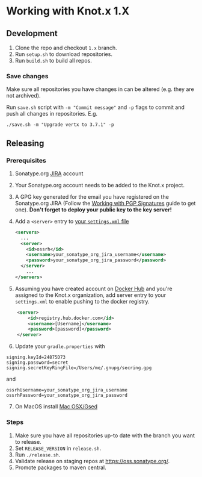 # Working with Knot.x 1.X

## Development
1. Clone the repo and checkout `1.x` branch.
2. Run `setup.sh` to download repositories.
3. Run `build.sh` to build all repos.

### Save changes
Make sure all repositories you have changes in can be altered (e.g. they are not archived).

Run `save.sh` script with `-m "Commit message"` and `-p` flags to commit and push all changes in repositories. E.g.

```
./save.sh -m "Upgrade vertx to 3.7.1" -p
```

## Releasing

### Prerequisites
1. Sonatype.org [JIRA](https://issues.sonatype.org/secure/Signup!default.jspa) account
2. Your Sonatype.org account needs to be added to the Knot.x project.
3. A GPG key generated for the email you have registered on the Sonatype.org JIRA
(Follow the [Working with PGP Signatures](http://central.sonatype.org/pages/working-with-pgp-signatures.html)
guide to get one).
**Don't forget to deploy your public key to the key server!**

4. Add a `<server>` entry to [your `settings.xml` file](https://maven.apache.org/settings.html#Introduction)
   ```xml
   <servers>
     ...
     <server>
       <id>ossrh</id>
       <username>your_sonatype_org_jira_username</username>
       <password>your_sonatype_org_jira_password</password>
     </server>
       ...
   </servers>    
   ```

5. Assuming you have created account on [Docker Hub](https://hub.docker.com/) and you're assigned to the Knot.x organization, add server entry to your `settings.xml` to enable pushing to the docker registry.
```xml
	<server>
		<id>registry.hub.docker.com</id>
		<username>[Username]</username>
		<password>[password]</password>
	</server>
```

6. Update your `gradle.properties` with
```
signing.keyId=24875D73
signing.password=secret
signing.secretKeyRingFile=/Users/me/.gnupg/secring.gpg
```
and
```
ossrhUsername=your_sonatype_org_jira_username
ossrhPassword=your_sonatype_org_jira_password
```
7. On MacOS install [Mac OSX/Gsed](http://gridlab-d.shoutwiki.com/wiki/Mac_OSX/Gsed)

### Steps
1. Make sure you have all repositories up-to date with the branch you want to release.
2. Set `RELEASE_VERSION` in `release.sh`.
3. Run `./release.sh`.
4. Validate release on staging repos at https://oss.sonatype.org/.
5. Promote packages to maven central.
